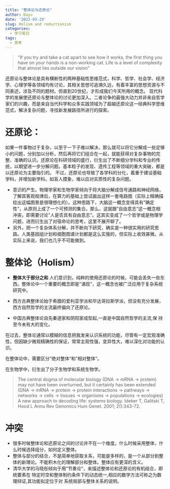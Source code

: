 ```yaml
---
title: "整体论与还原论"
author: Dayu
date: '2022-03-29'
slug: Holism and reductionism
categories:
  - 学习笔记
tags:
  - 思考
---
```

>“If you try and take a cat apart to see how it works, the first thing you have on your hands is a non-working cat. Life is a level of complexity that almost lies outside our vision”

还原论与整体论是具有横断性的两种基础性思维范式，科学、哲学、社会学、经济学、心理学等各领域均有讨论，其相关思想可追溯久远，有着丰富的思想资源与不同表述，涉及不同的题材。但直到20世纪，才形成我们今天所用的概念。
现代科学的发展使还原论与整体论的讨论更加深入。二者论争的最强大动力并非来自哲学家们的兴趣，而是来自当代科学和众多实践领域为了超越还原论这一经典科学思维范式，解决复杂问题，寻找新发展路径所进行的探索。 

# 还原论：
如果一件事物过于复杂，以至于一下子难以解决，那么就可以将它分解成一些足够小的问题，分别加以分析，然后再将它们组合在一起，就能获得对复杂事物的完整、准确的认识。还原论在科研领域的盛行，衍生出了不断细分学科和专业的传统，以期望进一步分解问题。基本粒子的发现、遗传工程等领域的重大突破，都是以还原论为主要指引的。
不过，还原论也导致了各学科的分化，着重于建设基础学科，并增加新学科。如盲人摸象，难以应对实质性的复杂问题。
- 意识的产生。物理学家和生物学家倾向于将大脑分解成信号通路和神经网络，了解其客观规律后，在算力的基础上尝试画出这样一套电路图（实际上精确描绘出这幅图景是很理想化的）。这种思路下，大脑这一概念变得具有”确定性“，从原则上成了一个可预测的集合。那么，这就跟”自由意志“这一概念相冲突，即需要讨论”人是否具有自由意志“。这其实变成了一个哲学或是物理学问题，进而衍生出了对宿命论的思考，这里不展开聊了。
- 另外，把一个复杂体系分解，并不断向下研究，确实是一种很实用的研究思路。人类基因组计划和细胞图谱计划都是这么实施的，但实际上收效甚微。从实际上来说，我们也几乎不可能做到。
# 整体论（Holism）
- **整体大于部分之和**
人们意识到，纯粹的使用还原论的时候，可能会丢失一些东西。整体论中一个重要的概念即是”涌现“，这一概念也被广泛应用于复杂系统研究中。

- 西方古典整体论始于希腊的爱利亚学派和毕达哥拉斯学派，但没有充分发展，西方自然哲学的主流最终偏向了还原论。
- 中国古典整体论自先秦道家和阴阳家成型起,一直是中国自然哲学的主流,保 持至今未有大的变化。

在过去，整体论通常以模糊的信息把我发来认识系统的功能，尽管有一定宏观准确性，但因缺少微观精确性的保证，常常主观性强，变异性大，难以深化对功能的认识。

在整体论中，需要区分”绝对整体“和”相对整体“。

在生物学中，衍生出了分子生物学和系统生物学。
>The central dogma of molecular biology (DNA → mRNA → protein) may not have been overturned, but it certainly has been extended (DNA → mRNA → protein → protein interactions → pathways → networks → cells → tissues → organisms → populations → ecologies)
>A new approach to decoding life: systems biology. Ideker T, Galitski T, Hood L Annu Rev Genomics Hum Genet. 2001; 2():343-72.

# 冲突
- 很多时候整体论和还原论之间的讨论并不在一个维度。什么时候采用整体，什么时候选择组分，如何定义整体。
- 整体与部分的结合，不是简单地获取关系，可能是多样的，是一个从部分到整体的新理论。不能积木化的理解部分和整体。整体应有更深的含义。
- 清华大学的马晓彤倾向于用”节奏论“，来描述整体论和还原论的有机结合，即统要素在 特定时空和整体制约条件下的动态统一,相应的数学方法可称之为数理辩证,其功能拟定位于对 系统局部与整体关系的说明。
